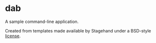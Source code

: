 # dab

A sample command-line application.

Created from templates made available by Stagehand under a BSD-style
[license](https://github.com/dart-lang/stagehand/blob/master/LICENSE).
